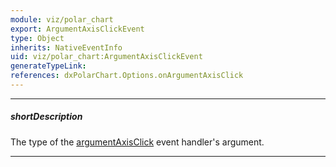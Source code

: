 ```yaml
---
module: viz/polar_chart
export: ArgumentAxisClickEvent
type: Object
inherits: NativeEventInfo
uid: viz/polar_chart:ArgumentAxisClickEvent
generateTypeLink: 
references: dxPolarChart.Options.onArgumentAxisClick
---
```

---
##### shortDescription
The type of the [argumentAxisClick]({basewidgetpath}/Events/#argumentAxisClick) event handler's argument.

---
<!-- Description goes here -->